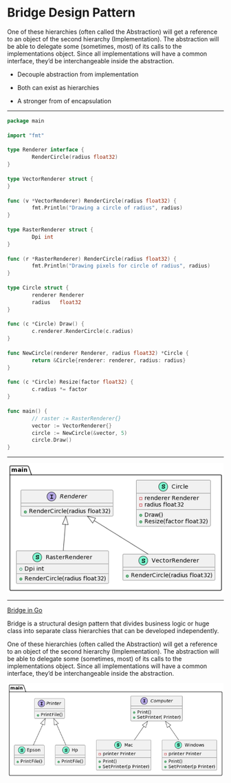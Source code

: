 # Bridge Design Pattern 

One of these hierarchies (often called the Abstraction) will get a reference to an object of the second hierarchy (Implementation). The abstraction will be able to delegate some (sometimes, most) of its calls to the implementations object. Since all implementations will have a common interface, they’d be interchangeable inside the abstraction.

* Decouple abstraction from implementation 

* Both can exist as hierarchies

* A stronger from of encapsulation

***

```go
package main

import "fmt"

type Renderer interface {
        RenderCircle(radius float32)
}

type VectorRenderer struct {
}

func (v *VectorRenderer) RenderCircle(radius float32) {
        fmt.Println("Drawing a circle of radius", radius)
}

type RasterRenderer struct {
        Dpi int
}

func (r *RasterRenderer) RenderCircle(radius float32) {
        fmt.Println("Drawing pixels for circle of radius", radius)
}

type Circle struct {
        renderer Renderer
        radius   float32
}

func (c *Circle) Draw() {
        c.renderer.RenderCircle(c.radius)
}

func NewCircle(renderer Renderer, radius float32) *Circle {
        return &Circle{renderer: renderer, radius: radius}
}

func (c *Circle) Resize(factor float32) {
        c.radius *= factor
}

func main() {
        // raster := RasterRenderer{}
        vector := VectorRenderer{}
        circle := NewCircle(&vector, 5)
        circle.Draw()
}
```
***

![Bridge Pattern - Code Diagram](images/bridge.png)

***

[Bridge in Go](https://refactoring.guru/design-patterns/bridge/go/example#:~:text=Bridge%20is%20a%20structural%20design,the%20second%20hierarchy%20(Implementation).)

Bridge is a structural design pattern that divides business logic or huge class into separate class hierarchies that can be developed independently.

One of these hierarchies (often called the Abstraction) will get a reference to an object of the second hierarchy (Implementation). The abstraction will be able to delegate some (sometimes, most) of its calls to the implementations object. Since all implementations will have a common interface, they’d be interchangeable inside the abstraction.

![Bridge Conceptual Example Diagram](images/bridge_go.png)

